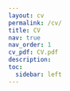```yaml
---
layout: cv
permalink: /cv/
title: CV
nav: true
nav_order: 1
cv_pdf: CV.pdf
description:
toc:
  sidebar: left
---
```

